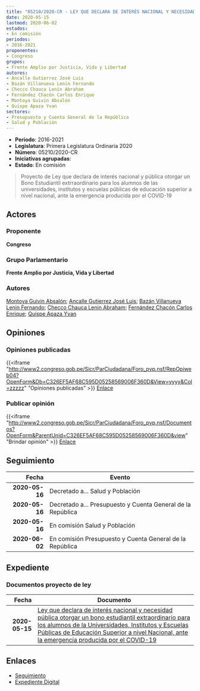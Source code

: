```yaml
---
title: "05210/2020-CR - LEY QUE DECLARA DE INTERÉS NACIONAL Y NECESIDAD PÚBLICA OTORGAR UN BONO ESTUDIANTIL EXTRAORDINARIO PARA LOS ALUMNOS DE LAS UNIVERSIDADES, INSTITUTOS Y ESCUELAS PÚBLICAS DE EDUCACIÓN SUPERIOR A NIVEL NACIONAL, ANTE LA EMERGENCIA PRODUCIDA POR EL COVID-19"
date: 2020-05-15
lastmod: 2020-06-02
estados:
- En comisión
periodos:
- 2016-2021
proponentes:
- Congreso
grupos:
- Frente Amplio por Justicia, Vida y Libertad
autores:
- Ancalle Gutierrez José Luis
- Bazán Villanueva Lenin Fernando
- Checco Chauca Lenin Abraham
- Fernández Chacón Carlos Enrique
- Montoya Guivin Absalón
- Quispe Apaza Yvan
sectores:
- Presupuesto y Cuenta General de la República
- Salud y Población
---
```

- **Periodo**: 2016-2021
- **Legislatura**: Primera Legislatura Ordinaria 2020
- **Número**: 05210/2020-CR
- **Iniciativas agrupadas**: 
- **Estado**: En comisión

> Proyecto de Ley que declara de interés nacional y pública otorgar un Bono Estudiantil extrraordinario para los alumnos de las universidades, institutos y escuelas públicas de educación superior a nivel nacional, ante la emergencia producida por el COVID-19


## Actores

### Proponente

**Congreso**

### Grupo Parlamentario

**Frente Amplio por Justicia, Vida y Libertad**

### Autores

[Montoya Guivin Absalón](mailto:mailto:amontoya@congreso.gob.pe); [Ancalle Gutierrez José Luis](mailto:mailto:jancalle@congreso.gob.pe); [Bazán Villanueva Lenin Fernando](mailto:mailto:lbazan@congreso.gob.pe); [Checco Chauca Lenin Abraham](mailto:mailto:lchecco@congreso.gob.pe); [Fernández Chacón Carlos Enrique](mailto:mailto:cfernandezch@congreso.gob.pe); [Quispe Apaza Yvan](mailto:mailto:mquispes@congreso.gob.pe)

## Opiniones

### Opiniones publicadas

{{<iframe "http://www2.congreso.gob.pe/Sicr/ParCiudadana/Foro_pvp.nsf/RepOpiweb04?OpenForm&Db=C326EF5AF68C595D05258569006F360D&View=yyyy&Col=zzzzz" "Opiniones publicadas" >}}
[Enlace](http://www2.congreso.gob.pe/Sicr/ParCiudadana/Foro_pvp.nsf/RepOpiweb04?OpenForm&Db=C326EF5AF68C595D05258569006F360D&View=yyyy&Col=zzzzz)

### Publicar opinión

{{<iframe "http://www2.congreso.gob.pe/Sicr/ParCiudadana/Foro_pvp.nsf/Documentos?OpenForm&ParentUnid=C326EF5AF68C595D05258569006F360D&view" "Brindar opinión" >}}
[Enlace](http://www2.congreso.gob.pe/Sicr/ParCiudadana/Foro_pvp.nsf/Documentos?OpenForm&ParentUnid=C326EF5AF68C595D05258569006F360D&view)


## Seguimiento

| Fecha | Evento |
|------:|--------|
| **2020-05-16** | Decretado a... Salud y Población |
| **2020-05-16** | Decretado a... Presupuesto y Cuenta General de la República |
| **2020-05-16** | En comisión Salud y Población |
| **2020-06-02** | En comisión Presupuesto y Cuenta General de la República |

## Expediente

### Documentos proyecto de ley

| Fecha | Documento |
|------:|-----------|
| **2020-05-15** | [Ley que declara de interés nacional y necesidad pública otorgar un bono estudiantil extraordinario para los alumnos de la Universidades, Institutos y Escuelas Públicas de Educación Superior a nivel Nacional, ante la emergencia producida por el COVID-19](http://www.leyes.congreso.gob.pe/Documentos/2016_2021/Proyectos_de_Ley_y_de_Resoluciones_Legislativas/PL05210-20200515.pdf) |

## Enlaces

- [Seguimiento](http://www2.congreso.gob.pe/Sicr/TraDocEstProc/CLProLey2016.nsf/f7fff46988ca05b1052578e100829cc7/3f388d1ba6e49cf8052585690070fc19?OpenDocument)
- [Expediente Digital](http://www2.congreso.gob.pe/Sicr/TraDocEstProc/Expvirt_2011.nsf/visbusqptramdoc1621/05210?opendocument)

